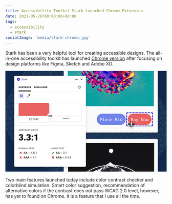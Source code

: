 ```yaml
---
title: Accessibility Toolkit Stark Launched Chrome Extension
date: 2021-05-26T00:00:00+08:00
tags:
  - accessibility
  - stark
socialImage: 'media/stark-chrome.jpg'
---
```


Stark has been a very helpful tool for creating accessible designs. The all-in-one accessibility toolkit has launched [Chrome version](https://chrome.google.com/webstore/detail/stark/fkfaapnmfippddbeemjjbclenphooipm) after focusing on design platforms like Figma, Sketch and Adobe XD.

![Screenshot of Stark for Chrome](media/stark-chrome.jpg)

Two main features launched today include color contrast checker and colorblind simulation. Smart color suggestion, recommendation of alternative colors if the contrast does not pass WCAG 2.0 level, however, has yet to found on Chrome. it is a feature that I use all the time.
